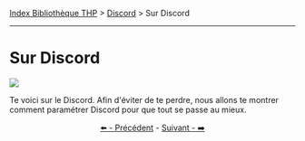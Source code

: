 [Index Bibliothèque THP](https://github.com/TheHackingProject/bibliotheque-THP/wiki) > [Discord](https://github.com/TheHackingProject/bibliotheque-THP/wiki/sommaire_discord) > Sur Discord

___

# Sur Discord

![](https://i.imgur.com/cdTGzqJ.png)

Te voici sur le Discord. Afin d'éviter de te perdre, nous allons te montrer comment paramétrer Discord pour que tout se passe au mieux.


<div align="center">

[⬅️ - Précédent](https://github.com/TheHackingProject/bibliotheque-THP/wiki/telecharger_installer) - [Suivant - ➡️](https://github.com/TheHackingProject/bibliotheque-THP/wiki/role_presentation_en_cours_et_profil_non_complet)

</div>